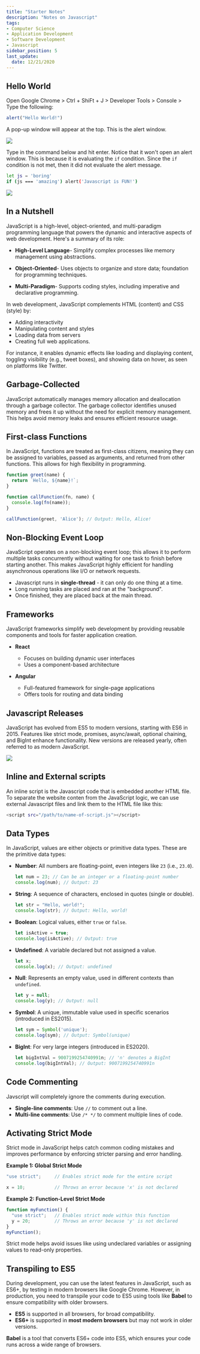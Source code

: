 ```yaml
---
title: "Starter Notes"
description: "Notes on Javascript"
tags: 
- Computer Science
- Application Development
- Software Development
- Javascript
sidebar_position: 5
last_update:
  date: 12/21/2020
---
```



## Hello World 

Open Google Chrome > Ctrl + ShiFt + J > Developer Tools > Console > Type the following:

```javascript
alert("Hello World!") 
```

A pop-up window will appear at the top. This is the alert window.

![](/img/docs/12072024-js-hello-world.png)

Type in the command below and hit enter. Notice that it won't open an alert window. This is because it is evaluating the `if` condition. Since the `if` condition is not met, then it did not evaluate the alert message.

```bash
let js = 'boring'
if (js === 'amazing') alert('Javascript is FUN!') 
```

![](/img/docs/12072024-js-IF-EXAMPLE.png)


## In a Nutshell
 
JavaScript is a high-level, object-oriented, and multi-paradigm programming language that powers the dynamic and interactive aspects of web development. Here's a summary of its role:

- **High-Level Language**- Simplify complex processes like memory management using abstractions.

- **Object-Oriented**- Uses objects to organize and store data; foundation for programming techniques.

- **Multi-Paradigm**- Supports coding styles, including imperative and declarative programming.

In web development, JavaScript complements HTML (content) and CSS (style) by:

- Adding interactivity
- Manipulating content and styles
- Loading data from servers
- Creating full web applications. 

For instance, it enables dynamic effects like loading and displaying content, toggling visibility (e.g., tweet boxes), and showing data on hover, as seen on platforms like Twitter.


## Garbage-Collected

JavaScript automatically manages memory allocation and deallocation through a garbage collector. The garbage collector identifies unused memory and frees it up without the need for explicit memory management. This helps avoid memory leaks and ensures efficient resource usage.

## First-class Functions  

In JavaScript, functions are treated as first-class citizens, meaning they can be assigned to variables, passed as arguments, and returned from other functions. This allows for high flexibility in programming.  

```javascript
function greet(name) {
  return `Hello, ${name}!`;
}

function callFunction(fn, name) {
  console.log(fn(name));
}

callFunction(greet, 'Alice'); // Output: Hello, Alice!
```

## Non-Blocking Event Loop  

JavaScript operates on a non-blocking event loop; this allows it to perform multiple tasks concurrently without waiting for one task to finish before starting another. This makes JavaScript highly efficient for handling asynchronous operations like I/O or network requests.

- Javascript runs in **single-thread** - it can only do one thing at a time.
- Long running tasks are placed and ran at the "background".
- Once finished, they are placed back at the main thread.

## Frameworks  

JavaScript frameworks simplify web development by providing reusable components and tools for faster application creation.  

- **React**  
  - Focuses on building dynamic user interfaces  
  - Uses a component-based architecture  

- **Angular**  
  - Full-featured framework for single-page applications  
  - Offers tools for routing and data binding  


## Javascript Releases 

JavaScript has evolved from ES5 to modern versions, starting with ES6 in 2015. Features like strict mode, promises, async/await, optional chaining, and BigInt enhance functionality. New versions are released yearly, often referred to as modern JavaScript.

![](/img/docs/12072024-js-releases.png)


## Inline and External scripts

An inline script is the Javascript code that is embedded another HTML file. To separate the website conten from the JavaScript logic, we can use external Javascript files and link them to the HTML file like this:

```bash
<script src="/path/to/name-of-script.js"></script>
```

## Data Types 

In JavaScript, values are either objects or primitive data types. These are the primitive data types:

- **Number**: All numbers are floating-point, even integers like `23` (i.e., `23.0`).

  ```javascript
  let num = 23; // Can be an integer or a floating-point number
  console.log(num); // Output: 23
  ```

- **String**: A sequence of characters, enclosed in quotes (single or double).

  ```javascript
  let str = "Hello, world!";
  console.log(str); // Output: Hello, world!
  ```

- **Boolean**: Logical values, either `true` or `false`.

  ```javascript
  let isActive = true;
  console.log(isActive); // Output: true
  ```

- **Undefined**: A variable declared but not assigned a value.

  ```javascript
  let x;
  console.log(x); // Output: undefined
  ```

- **Null**: Represents an empty value, used in different contexts than `undefined`.

  ```javascript
  let y = null;
  console.log(y); // Output: null
  ```

- **Symbol**: A unique, immutable value used in specific scenarios (introduced in ES2015).

  ```javascript
  let sym = Symbol('unique');
  console.log(sym); // Output: Symbol(unique)
  ```

- **BigInt**: For very large integers (introduced in ES2020).

  ```javascript
  let bigIntVal = 9007199254740991n; // 'n' denotes a BigInt
  console.log(bigIntVal); // Output: 9007199254740991n
  ```



## Code Commenting

Javscript will completely ignore the comments during execution.

  - **Single-line comments**: Use `//` to comment out a line.
  - **Multi-line comments**: Use `/* */` to comment multiple lines of code.


## Activating Strict Mode

Strict mode in JavaScript helps catch common coding mistakes and improves performance by enforcing stricter parsing and error handling. 

**Example 1: Global Strict Mode**

```js
"use strict";     // Enables strict mode for the entire script

x = 10;           // Throws an error because 'x' is not declared
```

**Example 2: Function-Level Strict Mode**

```js
function myFunction() {
  "use strict";   // Enables strict mode within this function
  y = 20;         // Throws an error because 'y' is not declared
}
myFunction();
``` 

Strict mode helps avoid issues like using undeclared variables or assigning values to read-only properties.


## Transpiling to ES5 

During development, you can use the latest features in JavaScript, such as ES6+, by testing in modern browsers like Google Chrome. However, in production, you need to transpile your code to ES5 using tools like **Babel** to ensure compatibility with older browsers.

- **ES5** is supported in all browsers, for broad compatibility.
- **ES6+** is supported in **most modern browsers** but may not work in older versions.

**Babel** is a tool that converts ES6+ code into ES5, which ensures your code runs across a wide range of browsers.